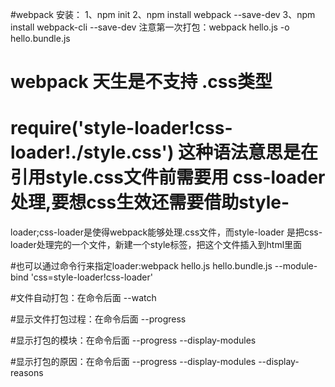#webpack 安装：
   1、npm init 
   2、npm install webpack --save-dev
   3、npm install webpack-cli --save-dev
注意第一次打包：webpack hello.js -o hello.bundle.js


# webpack 天生是不支持 .css类型

# require('style-loader!css-loader!./style.css') 这种语法意思是在引用style.css文件前需要用 css-loader 处理,要想css生效还需要借助style-
loader;css-loader是使得webpack能够处理.css文件，而style-loader 是把css-loader处理完的一个文件，新建一个style标签，把这个文件插入到html里面

#也可以通过命令行来指定loader:webpack hello.js hello.bundle.js --module-bind 'css=style-loader!css-loader'

#文件自动打包：在命令后面 --watch

#显示文件打包过程：在命令后面 --progress 

#显示打包的模块：在命令后面 --progress  --display-modules 

#显示打包的原因：在命令后面 --progress  --display-modules --display-reasons 

